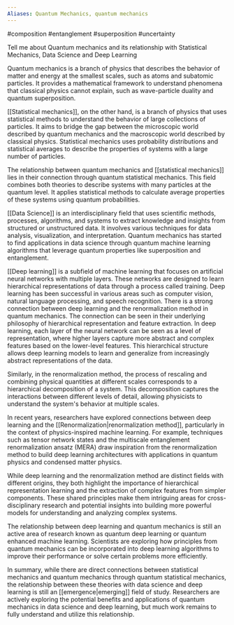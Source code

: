 ```yaml
---
Aliases: Quantum Mechanics, quantum mechanics
---
```

#composition #entanglement #superposition #uncertainty

Tell me about Quantum mechanics and its relationship with Statistical Mechanics, Data Science and Deep Learning

Quantum mechanics is a branch of physics that describes the behavior of matter and energy at the smallest scales, such as atoms and subatomic particles. It provides a mathematical framework to understand phenomena that classical physics cannot explain, such as wave-particle duality and quantum superposition.

[[Statistical mechanics]], on the other hand, is a branch of physics that uses statistical methods to understand the behavior of large collections of particles. It aims to bridge the gap between the microscopic world described by quantum mechanics and the macroscopic world described by classical physics. Statistical mechanics uses probability distributions and statistical averages to describe the properties of systems with a large number of particles.

The relationship between quantum mechanics and [[statistical mechanics]] lies in their connection through quantum statistical mechanics. This field combines both theories to describe systems with many particles at the quantum level. It applies statistical methods to calculate average properties of these systems using quantum probabilities.

[[Data Science]] is an interdisciplinary field that uses scientific methods, processes, algorithms, and systems to extract knowledge and insights from structured or unstructured data. It involves various techniques for data analysis, visualization, and interpretation. Quantum mechanics has started to find applications in data science through quantum machine learning algorithms that leverage quantum properties like superposition and entanglement.

[[Deep learning]] is a subfield of machine learning that focuses on artificial neural networks with multiple layers. These networks are designed to learn hierarchical representations of data through a process called training. Deep learning has been successful in various areas such as computer vision, natural language processing, and speech recognition. There is a strong connection between deep learning and the renormalization method in quantum mechanics. The connection can be seen in their underlying philosophy of hierarchical representation and feature extraction. In deep learning, each layer of the neural network can be seen as a level of representation, where higher layers capture more abstract and complex features based on the lower-level features. This hierarchical structure allows deep learning models to learn and generalize from increasingly abstract representations of the data.

Similarly, in the renormalization method, the process of rescaling and combining physical quantities at different scales corresponds to a hierarchical decomposition of a system. This decomposition captures the interactions between different levels of detail, allowing physicists to understand the system's behavior at multiple scales.

In recent years, researchers have explored connections between deep learning and the [[Renormalization|renormalization method]], particularly in the context of physics-inspired machine learning. For example, techniques such as tensor network states and the multiscale entanglement renormalization ansatz (MERA) draw inspiration from the renormalization method to build deep learning architectures with applications in quantum physics and condensed matter physics.

While deep learning and the renormalization method are distinct fields with different origins, they both highlight the importance of hierarchical representation learning and the extraction of complex features from simpler components. These shared principles make them intriguing areas for cross-disciplinary research and potential insights into building more powerful models for understanding and analyzing complex systems.

The relationship between deep learning and quantum mechanics is still an active area of research known as quantum deep learning or quantum enhanced machine learning. Scientists are exploring how principles from quantum mechanics can be incorporated into deep learning algorithms to improve their performance or solve certain problems more efficiently.

In summary, while there are direct connections between statistical mechanics and quantum mechanics through quantum statistical mechanics, the relationship between these theories with data science and deep learning is still an [[emergence|emerging]] field of study. Researchers are actively exploring the potential benefits and applications of quantum mechanics in data science and deep learning, but much work remains to fully understand and utilize this relationship.